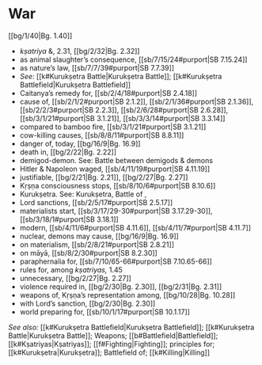 # War

[[bg/1/40|Bg. 1.40]]

* *kṣatriya* &,  2.31, [[bg/2/32|Bg. 2.32]]
* as animal slaughter’s consequence, [[sb/7/15/24#purport|SB 7.15.24]]
* as nature’s law, [[sb/7/7/39#purport|SB 7.7.39]]
* *See:* [[k#Kurukṣetra Battle|Kurukṣetra Battle]]; [[k#Kurukṣetra Battlefield|Kurukṣetra Battlefield]] 
* Caitanya’s remedy for, [[sb/2/4/18#purport|SB 2.4.18]]
* cause of, [[sb/2/1/2#purport|SB 2.1.2]], [[sb/2/1/36#purport|SB 2.1.36]], [[sb/2/2/3#purport|SB 2.2.3]], [[sb/2/6/28#purport|SB 2.6.28]], [[sb/3/1/21#purport|SB 3.1.21]], [[sb/3/3/14#purport|SB 3.3.14]]
* compared to bamboo fire, [[sb/3/1/21#purport|SB 3.1.21]]
* cow-killing causes, [[sb/8/8/11#purport|SB 8.8.11]]
* danger of, today, [[bg/16/9|Bg. 16.9]]
* death in, [[bg/2/22|Bg. 2.22]]
* demigod-demon. See: Battle between demigods & demons 
* Hitler & Napoleon waged, [[sb/4/11/19#purport|SB 4.11.19]]
* justifiable, [[bg/2/21|Bg. 2.21]], [[bg/2/27|Bg. 2.27]]
* Kṛṣṇa consciousness stops, [[sb/8/10/6#purport|SB 8.10.6]]
* Kurukṣetra. See: Kurukṣetra, Battle of , 
* Lord sanctions, [[sb/2/5/17#purport|SB 2.5.17]]
* materialists start, [[sb/3/17/29-30#purport|SB 3.17.29-30]], [[sb/3/18/1#purport|SB 3.18.1]]
* modern, [[sb/4/11/6#purport|SB 4.11.6]], [[sb/4/11/7#purport|SB 4.11.7]]
* nuclear, demons may cause, [[bg/16/9|Bg. 16.9]]
* on materialism, [[sb/2/8/21#purport|SB 2.8.21]]
* on māyā, [[sb/8/2/30#purport|SB 8.2.30]]
* paraphernalia for, [[sb/7/10/65-66#purport|SB 7.10.65-66]]
* rules for, among *kṣatriyas,* 1.45
* unnecessary, [[bg/2/27|Bg. 2.27]]
* violence required in, [[bg/2/30|Bg. 2.30]], [[bg/2/31|Bg. 2.31]]
* weapons of, Kṛṣṇa’s representation among, [[bg/10/28|Bg. 10.28]]
* with Lord’s sanction, [[bg/2/30|Bg. 2.30]]
* world preparing for, [[sb/10/1/17#purport|SB 10.1.17]]

*See also:* [[k#Kurukṣetra Battlefield|Kurukṣetra Battlefield]]; [[k#Kurukṣetra Battle|Kurukṣetra Battle]]; Weapons; [[b#Battlefield|Battlefield]]; [[k#Kṣatriyas|Kṣatriyas]]; [[f#Fighting|Fighting]]; principles for; [[k#Kurukṣetra|Kurukṣetra]]; Battlefield of; [[k#Killing|Killing]]
